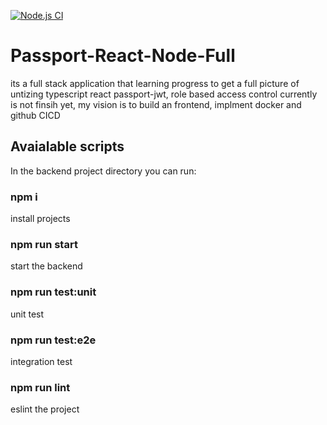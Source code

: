 [![Node.js CI](https://github.com/brucethemaster/Passport-React-Node-Full/actions/workflows/test.yml/badge.svg?ranch=master&kill_cache=1)](https://github.com/brucethemaster/Passport-React-Node-Full/actions/workflows/test.yml)

# Passport-React-Node-Full
its a full stack application that learning progress to get a full picture of  untizing  typescript react passport-jwt, role based access control
currently is not finsih yet, my vision is to build  an frontend, implment docker and github CICD

## Avaialable scripts

In the backend project directory you can run:

### npm i 
install projects
### npm run start
start the backend
### npm run test:unit
unit test
### npm run test:e2e
integration test
### npm run lint
eslint the project


